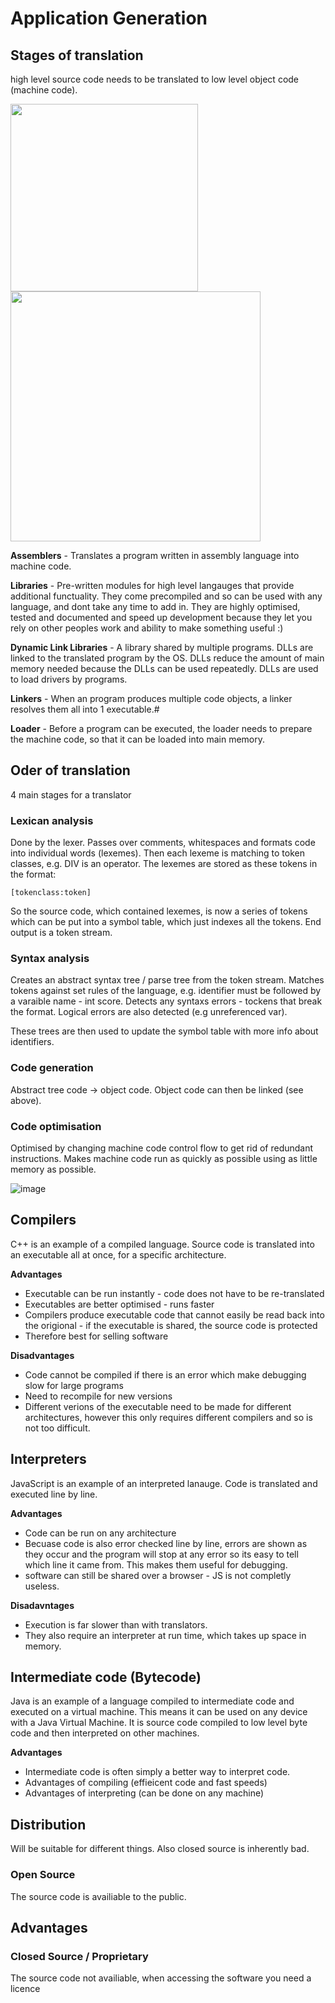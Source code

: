 # Application Generation

## Stages of translation
high level source code needs to be translated to low level object code (machine code). 

<img src="https://user-images.githubusercontent.com/72783315/201951276-340b3416-b2e1-4125-a1de-852e85606222.png" height="300">

<img src="https://user-images.githubusercontent.com/72783315/202662440-29edb18e-df09-408a-adb7-473497a71739.png" height="400">

**Assemblers** - Translates a program written in assembly language into machine code.

**Libraries** - Pre-written modules for high level langauges that provide additional functuality. They come precompiled and so can be used with any language, and dont take any time to add in. They are highly optimised, tested and documented and speed up development because they let you rely on other peoples work and ability to make something useful :)

**Dynamic Link Libraries** - A library shared by multiple programs. DLLs  are linked to the translated program by the OS. DLLs reduce the amount of main memory needed because the DLLs can be used repeatedly. DLLs are used to load drivers by programs. 

**Linkers** - When an program produces multiple code objects, a linker resolves them all into 1 executable.#

**Loader** - Before a program can be executed, the loader needs to prepare the machine code, so that it can be loaded into main memory.

## Oder of translation
4 main stages for a translator

### Lexican analysis
Done by the lexer. Passes over comments, whitespaces and formats code into individual words (lexemes). Then each lexeme is matching to token classes, e.g. DIV is an operator. The lexemes are stored as these tokens in the format:

`[tokenclass:token]`

So the source code, which contained lexemes, is now a series of tokens which can be put into a symbol table, which just indexes all the tokens. End output is a token stream.

### Syntax analysis
Creates an abstract syntax tree / parse tree from the token stream. Matches tokens against set rules of the language, e.g. identifier must be followed by a varaible name - int score. Detects any syntaxs errors - tockens that break the format. Logical errors are also detected (e.g unreferenced var).

These trees are then used to update the symbol table with more info about identifiers. 

### Code generation
Abstract tree code -> object code. Object code can then be linked (see above).

### Code optimisation
Optimised by changing machine code control flow to get rid of redundant instructions. Makes machine code run as quickly as possible using as little memory as possible.

![image](https://user-images.githubusercontent.com/72783315/203333009-50b3d3eb-e8f7-436c-9530-5dd174028a1e.png)

## Compilers
C++ is an example of a compiled language. Source code is translated into an executable all at once, for a specific architecture.

**Advantages**
- Executable can be run instantly - code does not have to be re-translated
- Executables are better optimised - runs faster
- Compilers produce executable code that cannot easily be read back into the origional - if the executable is shared, the source code is protected
- Therefore best for selling software

**Disadvantages**
- Code cannot be compiled if there is an error which make debugging slow for large programs
- Need to recompile for new versions
- Different verions of the executable need to be made for different architectures, however this only requires different compilers and so is not too difficult.

## Interpreters
JavaScript is an example of an interpreted lanauge. Code is translated and executed line by line.

**Advantages**
- Code can be run on any architecture
- Becuase code is also error checked line by line, errors are shown as they occur and the program will stop at any error so its easy to tell which line it came from. This makes them useful for debugging.
- software can still be shared over a browser - JS is not completly useless.

**Disadavntages**
- Execution is far slower than with translators. 
- They also require an interpreter at run time, which takes up space in memory.

## Intermediate code (Bytecode)
Java is an example of a language compiled to intermediate code and executed on a virtual machine. This means it can be used on any device with a Java Virtual Machine. It is source code compiled to low level byte code and then interpreted on other machines. 

**Advantages**
- Intermediate code is often simply a better way to interpret code.
- Advantages of compiling (effieicent code and fast speeds)
- Advantages of interpreting (can be done on any machine)

##  Distribution
Will be suitable for different things. Also closed source is inherently bad.

### Open Source 
The source code is availiable to the public.

**Advantages**
- 

### Closed Source / Proprietary
The source code not availiable, when accessing the software you need a licence
